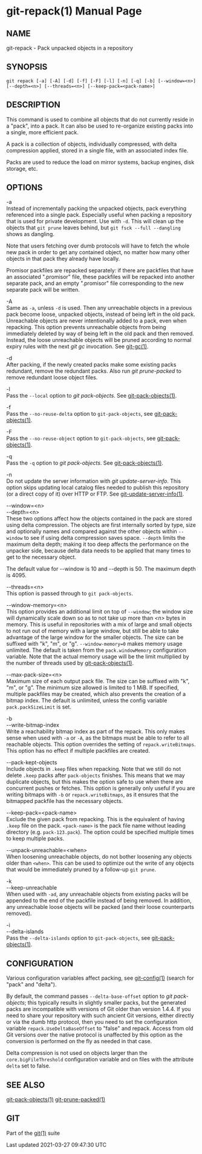 # git-repack(1) Manual Page

## NAME

git-repack - Pack unpacked objects in a repository

## SYNOPSIS

    git repack [-a] [-A] [-d] [-f] [-F] [-l] [-n] [-q] [-b] [--window=<n>] [--depth=<n>] [--threads=<n>] [--keep-pack=<pack-name>]

## DESCRIPTION

This command is used to combine all objects that do not currently reside in a "pack", into a pack. It can also be used to re-organize existing packs into a single, more efficient pack.

A pack is a collection of objects, individually compressed, with delta compression applied, stored in a single file, with an associated index file.

Packs are used to reduce the load on mirror systems, backup engines, disk storage, etc.

## OPTIONS

-a  
Instead of incrementally packing the unpacked objects, pack everything referenced into a single pack. Especially useful when packing a repository that is used for private development. Use with `-d`. This will clean up the objects that `git prune` leaves behind, but `git fsck --full --dangling` shows as dangling.

Note that users fetching over dumb protocols will have to fetch the whole new pack in order to get any contained object, no matter how many other objects in that pack they already have locally.

Promisor packfiles are repacked separately: if there are packfiles that have an associated ".promisor" file, these packfiles will be repacked into another separate pack, and an empty ".promisor" file corresponding to the new separate pack will be written.

-A  
Same as `-a`, unless `-d` is used. Then any unreachable objects in a previous pack become loose, unpacked objects, instead of being left in the old pack. Unreachable objects are never intentionally added to a pack, even when repacking. This option prevents unreachable objects from being immediately deleted by way of being left in the old pack and then removed. Instead, the loose unreachable objects will be pruned according to normal expiry rules with the next _git gc_ invocation. See [git-gc(1)](git-gc.html).

-d  
After packing, if the newly created packs make some existing packs redundant, remove the redundant packs. Also run _git prune-packed_ to remove redundant loose object files.

-l  
Pass the `--local` option to _git pack-objects_. See [git-pack-objects(1)](git-pack-objects.html).

-f  
Pass the `--no-reuse-delta` option to `git-pack-objects`, see [git-pack-objects(1)](git-pack-objects.html).

-F  
Pass the `--no-reuse-object` option to `git-pack-objects`, see [git-pack-objects(1)](git-pack-objects.html).

-q  
Pass the `-q` option to _git pack-objects_. See [git-pack-objects(1)](git-pack-objects.html).

-n  
Do not update the server information with _git update-server-info_. This option skips updating local catalog files needed to publish this repository (or a direct copy of it) over HTTP or FTP. See [git-update-server-info(1)](git-update-server-info.html).

--window=&lt;n&gt;  
--depth=&lt;n&gt;  
These two options affect how the objects contained in the pack are stored using delta compression. The objects are first internally sorted by type, size and optionally names and compared against the other objects within `--window` to see if using delta compression saves space. `--depth` limits the maximum delta depth; making it too deep affects the performance on the unpacker side, because delta data needs to be applied that many times to get to the necessary object.

The default value for --window is 10 and --depth is 50. The maximum depth is 4095.

--threads=&lt;n&gt;  
This option is passed through to `git pack-objects`.

--window-memory=&lt;n&gt;  
This option provides an additional limit on top of `--window`; the window size will dynamically scale down so as to not take up more than _&lt;n&gt;_ bytes in memory. This is useful in repositories with a mix of large and small objects to not run out of memory with a large window, but still be able to take advantage of the large window for the smaller objects. The size can be suffixed with "k", "m", or "g". `--window-memory=0` makes memory usage unlimited. The default is taken from the `pack.windowMemory` configuration variable. Note that the actual memory usage will be the limit multiplied by the number of threads used by [git-pack-objects(1)](git-pack-objects.html).

--max-pack-size=&lt;n&gt;  
Maximum size of each output pack file. The size can be suffixed with "k", "m", or "g". The minimum size allowed is limited to 1 MiB. If specified, multiple packfiles may be created, which also prevents the creation of a bitmap index. The default is unlimited, unless the config variable `pack.packSizeLimit` is set.

-b  
--write-bitmap-index  
Write a reachability bitmap index as part of the repack. This only makes sense when used with `-a` or `-A`, as the bitmaps must be able to refer to all reachable objects. This option overrides the setting of `repack.writeBitmaps`. This option has no effect if multiple packfiles are created.

--pack-kept-objects  
Include objects in `.keep` files when repacking. Note that we still do not delete `.keep` packs after `pack-objects` finishes. This means that we may duplicate objects, but this makes the option safe to use when there are concurrent pushes or fetches. This option is generally only useful if you are writing bitmaps with `-b` or `repack.writeBitmaps`, as it ensures that the bitmapped packfile has the necessary objects.

--keep-pack=&lt;pack-name&gt;  
Exclude the given pack from repacking. This is the equivalent of having `.keep` file on the pack. `<pack-name>` is the pack file name without leading directory (e.g. `pack-123.pack`). The option could be specified multiple times to keep multiple packs.

--unpack-unreachable=&lt;when&gt;  
When loosening unreachable objects, do not bother loosening any objects older than `<when>`. This can be used to optimize out the write of any objects that would be immediately pruned by a follow-up `git prune`.

-k  
--keep-unreachable  
When used with `-ad`, any unreachable objects from existing packs will be appended to the end of the packfile instead of being removed. In addition, any unreachable loose objects will be packed (and their loose counterparts removed).

-i  
--delta-islands  
Pass the `--delta-islands` option to `git-pack-objects`, see [git-pack-objects(1)](git-pack-objects.html).

## CONFIGURATION

Various configuration variables affect packing, see [git-config(1)](git-config.html) (search for "pack" and "delta").

By default, the command passes `--delta-base-offset` option to _git pack-objects_; this typically results in slightly smaller packs, but the generated packs are incompatible with versions of Git older than version 1.4.4. If you need to share your repository with such ancient Git versions, either directly or via the dumb http protocol, then you need to set the configuration variable `repack.UseDeltaBaseOffset` to "false" and repack. Access from old Git versions over the native protocol is unaffected by this option as the conversion is performed on the fly as needed in that case.

Delta compression is not used on objects larger than the `core.bigFileThreshold` configuration variable and on files with the attribute `delta` set to false.

## SEE ALSO

[git-pack-objects(1)](git-pack-objects.html) [git-prune-packed(1)](git-prune-packed.html)

## GIT

Part of the [git(1)](git.html) suite

Last updated 2021-03-27 09:47:30 UTC
